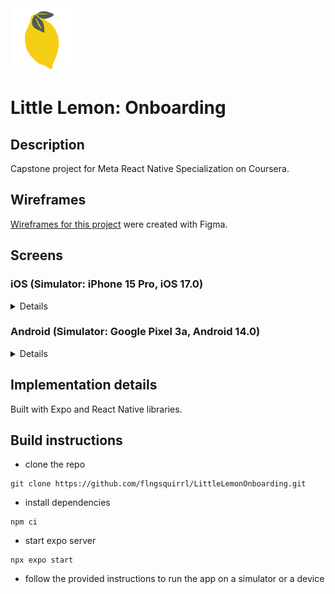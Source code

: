<img width="100" alt="little-lemon-logo" src="./assets/images/readme/lemon.png">

# Little Lemon: Onboarding

## Description
Capstone project for Meta React Native Specialization on Coursera.

## Wireframes
[Wireframes for this project](assets/images/wireframes/wireframes.png) were created with Figma.

 ## Screens

### iOS (Simulator: iPhone 15 Pro, iOS 17.0)

<details>

#### Splash screen

<img width="390" alt="ios-splash-screen" src="./assets/images/readme/ios/ios-splash-screen.png">

#### Onboarding
<p float="left">
<img width="390" alt="ios-onboarding-initial" src="./assets/images/readme/ios/ios-onboarding-initial.png">&nbsp; &nbsp; &nbsp; &nbsp;
<img width="390" alt="ios-onboarding-filled" src="./assets/images/readme/ios/ios-onboarding-filled.png">
</p>

#### Menu

<p float="left">
<img width="390" alt="ios-menu-initial" src="./assets/images/readme/ios/ios-menu-initial.png">&nbsp; &nbsp; &nbsp; &nbsp;
<img width="390" alt="ios-menu-filtered" src="./assets/images/readme/ios/ios-menu-filtered.png">
</p>

#### Profile

<p float="left">
<img width="390" alt="ios-profile-initial" src="./assets/images/readme/ios/ios-profile-initial.png">&nbsp; &nbsp; &nbsp; &nbsp;
<img width="390" alt="ios-profile-logout" src="./assets/images/readme/ios/ios-profile-logout.png">&nbsp; &nbsp; &nbsp; &nbsp;
<img width="390" alt="ios-profile-modified" src="./assets/images/readme/ios/ios-profile-modified.png">
</p>

</details>

### Android (Simulator: Google Pixel 3a, Android 14.0)

<details>

#### Splash screen

<img width="300" alt="android-splash-screen" src="./assets/images/readme/android/android-splash-screen.png">

#### Onboarding
<p float="left">
<img width="300" alt="android-onboarding-initial" src="./assets/images/readme/android/android-onboarding-initial.png">&nbsp; &nbsp; &nbsp; &nbsp;
<img width="300" alt="android-onboarding-filled" src="./assets/images/readme/android/android-onboarding-filled.png">
</p>

#### Menu

<p float="left">
<img width="300" alt="android-menu-initial" src="./assets/images/readme/android/android-menu-initial.png">&nbsp; &nbsp; &nbsp; &nbsp;
<img width="300" alt="android-menu-filtered" src="./assets/images/readme/android/android-menu-filtered.png">
</p>

#### Profile

<p float="left">
<img width="300" alt="android-profile-initial" src="./assets/images/readme/android/android-profile-initial.png">&nbsp; &nbsp; &nbsp; &nbsp;
<img width="300" alt="android-profile-logout" src="./assets/images/readme/android/android-profile-logout.png">&nbsp; &nbsp; &nbsp; &nbsp;
<img width="300" alt="android-profile-modified" src="./assets/images/readme/android/android-profile-modified.png">
</p>

</details>

## Implementation details
Built with Expo and React Native libraries.

## Build instructions
- clone the repo
```
git clone https://github.com/flngsquirrl/LittleLemonOnboarding.git
```
- install dependencies
```
npm ci
```
- start expo server
```
npx expo start
```
- follow the provided instructions to run the app on a simulator or a device

